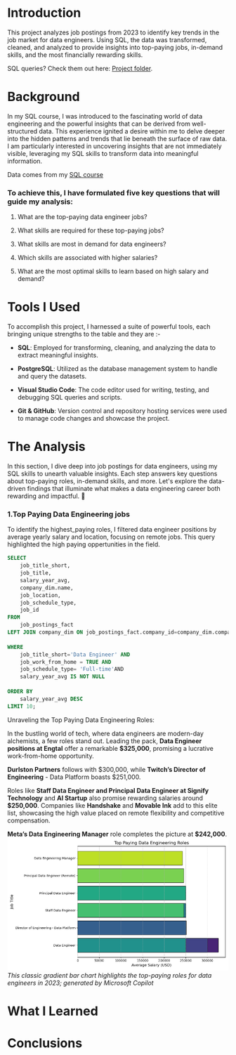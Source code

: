 # Introduction
This project analyzes job postings from 2023 to identify key trends in the job market for data engineers. Using SQL, the data was transformed, cleaned, and analyzed to provide insights into top-paying jobs, in-demand skills, and the most financially rewarding skills.

SQL queries? Check them out here: [ Project folder](/Project/).
# Background
In my SQL course, I was introduced to the fascinating world of data engineering and the powerful insights that can be derived from well-structured data. This experience ignited a desire within me to delve deeper into the hidden patterns and trends that lie beneath the surface of raw data. I am particularly interested in uncovering insights that are not immediately visible, leveraging my SQL skills to transform data into meaningful information.

Data comes from my [SQL course](https://lukebarousse.com/sql)

### To achieve this, I have formulated five key questions that will guide my analysis:

1. What are the top-paying data engineer jobs?

2. What skills are required for these top-paying jobs?

3. What skills are most in demand for data engineers?

4. Which skills are associated with higher salaries?

5. What are the most optimal skills to learn based on high salary and demand?

# Tools I Used
To accomplish this project, I harnessed a suite of powerful tools, each bringing unique strengths to the table and they are :-

- **SQL**: Employed for transforming, cleaning, and analyzing the data to extract meaningful insights.

- **PostgreSQL**: Utilized as the database management system to handle and query the datasets.

- **Visual Studio Code**: The code editor used for writing, testing, and debugging SQL queries and scripts.

- **Git & GitHub**: Version control and repository hosting services were used to manage code changes and showcase the project.
# The Analysis
In this section, I dive deep into job postings for data engineers, using my SQL skills to unearth valuable insights. Each step answers key questions about top-paying roles, in-demand skills, and more. Let's explore the data-driven findings that illuminate what makes a data engineering career both rewarding and impactful. 🚀
### 1.Top Paying Data Engineering jobs
To identify the highest_paying roles, I filtered data engineer positions by average yearly salary and location, focusing on remote jobs. This query highlighted the high paying oppertunities in the field.
``` sql
SELECT
    job_title_short,
    job_title,
    salary_year_avg,
    company_dim.name,
    job_location,
    job_schedule_type,
    job_id
FROM 
    job_postings_fact
LEFT JOIN company_dim ON job_postings_fact.company_id=company_dim.company_id

WHERE 
    job_title_short='Data Engineer' AND
    job_work_from_home = TRUE AND
    job_schedule_type= 'Full-time'AND
    salary_year_avg IS NOT NULL

ORDER BY 
    salary_year_avg DESC
LIMIT 10;
```
Unraveling the Top Paying Data Engineering Roles:

In the bustling world of tech, where data engineers are modern-day alchemists, a few roles stand out. Leading the pack, **Data Engineer positions at Engtal** offer a remarkable **$325,000**, promising a lucrative work-from-home opportunity.

**Durlston Partners** follows with $300,000,
while **Twitch’s Director of Engineering** - Data Platform boasts $251,000.

Roles like **Staff Data Engineer and Principal Data Engineer at Signify Technology** and **AI Startup** also promise rewarding salaries around **$250,000**. Companies like **Handshake** and **Movable Ink** add to this elite list, showcasing the high value placed on remote flexibility and competitive compensation.

 **Meta’s Data Engineering Manager** role completes the picture at **$242,000**.
![top paying data engineer jobs](Project/figures/top10_paying_jobs.png)
*This classic gradient bar chart highlights the top-paying roles for data engineers in 2023; generated by Microsoft Copilot*
# What I Learned
# Conclusions
